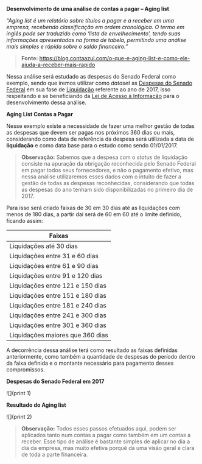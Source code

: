 **Desenvolvimento de uma análise de contas a pagar – Aging list**

*“Aging list é um relatório sobre títulos a pagar e a receber em uma empresa, recebendo classificação em ordem cronológica. O termo em inglês pode ser traduzido como ‘lista de envelhecimento’, tendo suas informações apresentadas na forma de tabela, permitindo uma análise mais simples e rápida sobre o saldo financeiro.”*

>**Fonte:** https://blog.contaazul.com/o-que-e-aging-list-e-como-ele-ajuda-a-receber-mais-rapido

Nessa análise será estudado as despesas do Senado Federal como exemplo, sendo que iremos utilizar como *dataset* as [Despesas do Senado Federal](http://www.senado.leg.br/transparencia/gestgov/recdesp/despesas/pesquisadespesas.asp) em sua fase de [Liquidação]([https://www.licitacao.online/pagamentos/liquidacao) referente ao ano de 2017, isso respeitando e se beneficiando da [Lei de Acesso à Informação](http://www.planalto.gov.br/ccivil_03/_ato2011-2014/2011/Lei/L12527.htm) para o desenvolvimento dessa análise.

**Aging List Contas a Pagar**

Nesse exemplo existe a necessidade de fazer uma melhor gestão de todas as despesas que devem ser pagas nos próximos 360 dias ou mais, considerando como data de referência da despesa será utilizada a data de **liquidação** e como data base para o estudo como sendo 01/01/2017.
 
  >**Observação:** Sabemos que a despesa com o *status* de liquidação consiste na apuração da obrigação reconhecida pelo Senado Federal em pagar todos seus fornecedores, e não o pagamento efetivo, mas nessa análise utilizaremos esses dados com o intuito de fazer a gestão de todas as despesas reconhecidas, considerando que todas as despesas do ano tenham sido disponibilizadas no primeiro dia de 2017.

Para isso será criado faixas de 30 em 30 dias até as liquidações com menos de 180 dias, a partir daí será de 60 em 60 até o limite definido, ficando assim:

|**Faixas**|
|--|
|Liquidações até 30 dias
|Liquidações entre 31 e 60 dias
|Liquidações entre 61 e 90 dias
|Liquidações entre 91 e 120 dias
|Liquidações entre 121 e 150 dias
|Liquidações entre 151 e 180 dias
|Liquidações entre 181 e 240 dias
|Liquidações entre 241 e 300 dias
|Liquidações entre 301 e 360 dias
|Liquidações maiores que 360 dias

A decorrência dessa análise terá como resultado as faixas definidas anteriormente, como também a quantidade de despesas do período dentro da faixa definida e o montante necessário para pagamento desses compromissos.

**Despesas do Senado Federal em 2017**

![](print 1)

**Resultado do Aging list**

![](print 2)

>**Observação:** Todos esses passos efetuados aqui, podem ser aplicados tanto num contas a pagar como também em um contas a receber. Esse tipo de análise é bastante simples de aplicar no dia a dia da empresa, mas muito efetiva porquê da uma visão geral e clara de toda a parte financeira.
